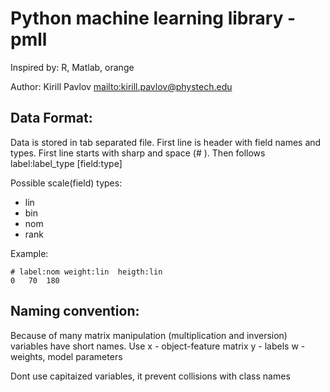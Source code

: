 # Python machine learning library - pmll

[build_status]: https://api.travis-ci.org/pavlov99/pmll.png  "pmll build status"

Inspired by: R, Matlab, orange

Author: Kirill Pavlov <mailto:kirill.pavlov@phystech.edu>


## Data Format:
Data is stored in tab separated file. First line is header with field names and types. First line starts with sharp and space (# ). Then follows label:label_type [field:type]


Possible scale(field) types:

* lin
* bin
* nom
* rank

Example:

    # label:nom	weight:lin	heigth:lin
    0	70	180


## Naming convention:
Because of many matrix manipulation (multiplication and inversion) variables have short names. Use
x - object-feature matrix
y - labels
w - weights, model parameters

Dont use capitaized variables, it prevent collisions with class names